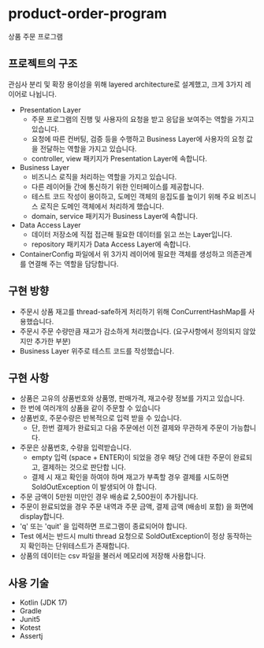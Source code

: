# product-order-program
상품 주문 프로그램

## 프로젝트의 구조
관심사 분리 및 확장 용이성을 위해 layered architecture로 설계했고, 크게 3가지 레이어로 나뉩니다.
* Presentation Layer
  * 주문 프로그램의 진행 및 사용자의 요청을 받고 응답을 보여주는 역할을 가지고 있습니다.
  * 요청에 따른 컨버팅, 검증 등을 수행하고 Business Layer에 사용자의 요청 값을 전달하는 역할을 가지고 있습니다.  
  * controller, view 패키지가 Presentation Layer에 속합니다.
* Business Layer
  * 비즈니스 로직을 처리하는 역할을 가지고 있습니다.
  * 다른 레이어들 간에 통신하기 위한 인터페이스를 제공합니다.
  * 테스트 코드 작성이 용이하고, 도메인 객체의 응집도를 높이기 위해 주요 비즈니스 로직은 도메인 객체에서 처리하게 했습니다.
  * domain, service 패키지가 Business Layer에 속합니다.
* Data Access Layer
  * 데이터 저장소에 직접 접근해 필요한 데이터를 읽고 쓰는 Layer입니다.
  * repository 패키지가 Data Access Layer에 속합니다.
* ContainerConfig 파일에서 위 3가지 레이어에 필요한 객체를 생성하고 의존관계를 연결해 주는 역할을 담당합니다.

## 구현 방향
* 주문시 상품 재고를 thread-safe하게 처리하기 위해 ConCurrentHashMap를 사용했습니다.
* 주문시 주문 수량만큼 재고가 감소하게 처리했습니다. (요구사항에서 정의되지 않았지만 추가한 부분)
* Business Layer 위주로 테스트 코드를 작성했습니다.

## 구현 사항
* 상품은 고유의 상품번호와 상품명, 판매가격, 재고수량 정보를 가지고 있습니다.
* 한 번에 여러개의 상품을 같이 주문할 수 있습니다
* 상품번호, 주문수량은 반복적으로 입력 받을 수 있습니다.
  * 단, 한번 결제가 완료되고 다음 주문에선 이전 결제와 무관하게 주문이 가능합니다.
* 주문은 상품번호, 수량을 입력받습니다.
    * empty 입력 (space + ENTER)이 되었을 경우 해당 건에 대한 주문이 완료되고, 결제하는 것으로 판단합
    니다. 
    * 결제 시 재고 확인을 하여야 하며 재고가 부족할 경우 결제를 시도하면 SoldOutException 이 발생되어
    야 합니다. 
* 주문 금액이 5만원 미만인 경우 배송료 2,500원이 추가됩니다. 
* 주문이 완료되었을 경우 주문 내역과 주문 금액, 결제 금액 (배송비 포함) 을 화면에 display합니다.
* 'q' 또는 'quit' 을 입력하면 프로그램이 종료되어야 합니다. 
* Test 에서는 반드시 multi thread 요청으로 SoldOutException이 정상 동작하는지 확인하는 단위테스트가 존재합니다.
* 상품의 데이터는 csv 파일을 불러서 메모리에 저장해 사용합니다.

## 사용 기술
- Kotlin (JDK 17)
- Gradle
- Junit5
- Kotest
- Assertj
